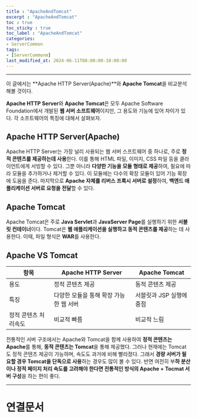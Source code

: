 ```yaml
---
title : "ApacheAndTomcat"
excerpt : "ApacheAndTomcat"
toc : true
toc_sticky : true
toc_label : "ApacheAndTomcat"
categories:
- ServerCommon
tags:
- [ServerCommonm]
last_modified_at: 2024-06-11T08:00:00-10:00:00
---
```

  
---
  
 이 글에서는 **Apache HTTP Server(Apache)**와 **Apache Tomcat**을 비교분석 해볼 것이다.

 **Apache HTTP Server**와 **Apache Tomcat**은 모두 Apache Software Foundation에서 개발된 **웹 서버 소프트웨어**이지만, 그 용도와 기능에 있어 차이가 있다. 각 소프트웨어의 특징에 대해서 살펴보자.
  
## Apache HTTP Server(Apache)
 Apache HTTP Server는 가장 널리 사용되는 웹 서버 스프트웨어 중 하나로, 주로 **정적 콘텐츠를 제공하는데 사용**한다. 이를 통해 HTML 파일, 이미지, CSS 파일 등을 클라이언트에게 서빙할 수 있다. 그뿐 아니라 **다양한 기능을 모듈 형태로 제공**하여, 필요에 따라 모듈을 추가하거나 제거할 수 있다. 이 모듈에는 다수의 확장 모듈이 있어 기능 확장에 도움을 준다. 마지막으로 **Apache 자체를 리버스 프록시 서버로 설정**하여, **백엔드 애플리케이션 서버로 요청을 전달**할 수 있다.
  
## Apache Tomcat
 Apache Tomcat은 주로 **Java Servlet**과 **JavaServer Page**를 실행하기 위한 **서블릿 컨테이너**이다. Tomcat은 **웹 애플리케이션을 실행하고 동적 콘텐츠를 제공**하는 데 사용한다. 이때, 파일 형식은 **WAR**를 사용한다.
  
## Apache VS Tomcat

| 항목          | Apache HTTP Server     | Apache Tomcat   |
| ----------- | ---------------------- | --------------- |
| 용도          | 정적 콘텐츠 제공              | 동적 콘텐츠 제공       |
| 특징          | 다양한 모듈을 통해 확장 가능한 웹 서버 | 서블릿과 JSP 실행에 중점 |
| 정적 콘텐츠 처리속도 | 비교적 빠름                 | 비교적 느림          |  

 전통적인 서버 구조에서는 Apache와 Tomcat을 함께 사용하여 **정적 콘텐츠는 Apache**를 통해, **동적 콘텐츠는 Tomcat**을 통해 제공했다. 그러나 현재에는 Tomcat도 정적 콘텐츠 제공이 가능하며, 속도도 과거에 비해 빨라졌다. 그래서 **경량 서버가 필요할 경우 Tomcat을 단독으로 사용**하는 경우도 많이 볼 수 있다. 
 반면 여전히 부**하 분산이나 정적 페이지 처리 속도를 고려해야 한다면 전통적인 방식의 Apache + Tocmat 서버 구성**을 하는 편이 좋다.

---
  
# 연결문서
